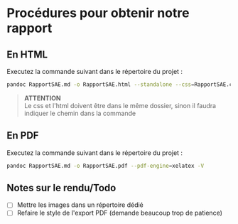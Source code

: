 # Procédures pour obtenir notre rapport

## En HTML

Executez la commande suivant dans le répertoire du projet :

```bash
pandoc RapportSAE.md -o RapportSAE.html --standalone --css=RapportSAE.css --self-contained
```

> **ATTENTION**  
> Le css et l'html doivent être dans le même dossier, sinon il faudra indiquer le chemin dans la commande

## En PDF

Executez la commande suivant dans le répertoire du projet :

```bash
pandoc RapportSAE.md -o RapportSAE.pdf --pdf-engine=xelatex -V
```

## Notes sur le rendu/Todo

- [ ] Mettre les images dans un répertoire dédié
- [ ] Refaire le style de l'export PDF (demande beaucoup trop de patience)
